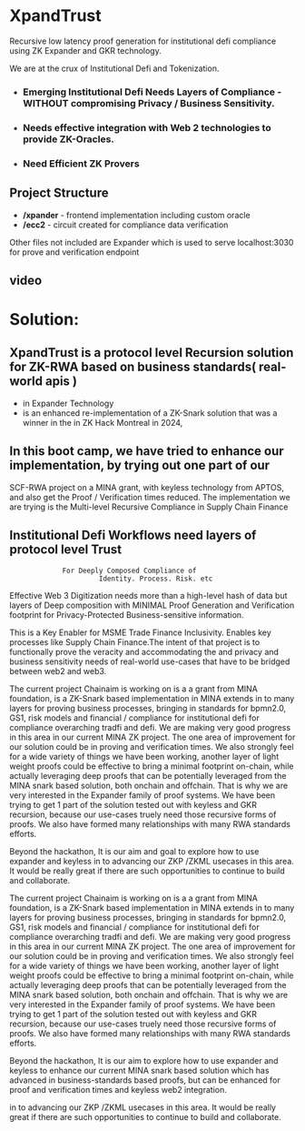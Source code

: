 # XpandTrust

Recursive low latency proof generation for institutional defi compliance using ZK Expander and GKR technology.

We are at the crux of Institutional Defi and Tokenization.

- ### Emerging Institutional Defi Needs Layers of Compliance - WITHOUT compromising Privacy / Business Sensitivity.

- ### Needs effective integration with Web 2 technologies to provide ZK-Oracles.

- ### Need Efficient ZK Provers

## Project Structure

- **/xpander** - frontend implementation including custom oracle
- **/ecc2** - circuit created for compliance data verification

Other files not included are Expander which is used to serve localhost:3030 for prove and verification endpoint

## video

# Solution:

## XpandTrust is a protocol level Recursion solution for ZK-RWA based on business standards( real-world apis )

- in Expander Technology
- is an enhanced re-implementation of a ZK-Snark solution that was a winner in the
  in ZK Hack Montreal in 2024,

## In this boot camp, we have tried to enhance our implementation, by trying out one part of our

SCF-RWA project on a MINA grant, with keyless technology from APTOS, and also get the Proof / Verification times
reduced. The implementation we are trying is the Multi-level Recursive Compliance in Supply Chain Finance

## Institutional Defi Workflows need layers of protocol level Trust

                 For Deeply Composed Compliance of
    		              Identity. Process. Risk. etc

Effective Web 3 Digitization needs more than a high-level hash of data but layers of
Deep composition with MINIMAL Proof Generation and Verification footprint for Privacy-Protected
Business-sensitive information.

This is a Key Enabler for MSME Trade Finance Inclusivity.
Enables key processes like Supply Chain Finance.The intent of that project is to functionally prove the veracity and accommodating the and privacy and business sensitivity needs
of real-world use-cases that have to be bridged between web2 and web3.

The current project Chainaim is working on is a a grant from MINA foundation, is a ZK-Snark based implementation in MINA extends in to many layers for proving business processes, bringing in standards for bpmn2.0, GS1, risk models and financial / compliance for institutional defi for compliance overarching tradfi and defi.
We are making very good progress in this area in our current MINA ZK project.
The one area of improvement for our solution could be in proving and verification times. We also strongly feel for a wide variety of
things we have been working, another layer of light weight proofs could be effective to bring a minimal footprint on-chain, while actually
leveraging deep proofs that can be potentially leveraged from the MINA snark based solution, both onchain and offchain. That is why we are very interested in the Expander family of proof systems. We have been trying to get 1 part of the solution tested out with keyless and GKR recursion, because our use-cases truely need those recursive forms of proofs. We also have formed many relationships with many RWA standards efforts.

Beyond the hackathon, It is our aim and goal to explore how to use expander and keyless in to advancing our ZKP /ZKML usecases in this area. It would be really great if there are such opportunities to continue to build and collaborate.

The current project Chainaim is working on is a a grant from MINA foundation, is a ZK-Snark based implementation in MINA extends in to many layers for proving business processes, bringing in standards for bpmn2.0, GS1, risk models and financial / compliance for institutional defi for compliance overarching tradfi and defi.
We are making very good progress in this area in our current MINA ZK project.
The one area of improvement for our solution could be in proving and verification times. We also strongly feel for a wide variety of
things we have been working, another layer of light weight proofs could be effective to bring a minimal footprint on-chain, while actually
leveraging deep proofs that can be potentially leveraged from the MINA snark based solution, both onchain and offchain. That is why we are very interested in the Expander family of proof systems. We have been trying to get 1 part of the solution tested out with keyless and GKR recursion, because our use-cases truely need those recursive forms of proofs. We also have formed many relationships with many RWA standards efforts.

Beyond the hackathon, It is our aim to explore how to use expander and keyless to enhance our current MINA snark based solution which has advanced in business-standards based proofs, but can be enhanced for proof and verification times and keyless web2 integration.

in to advancing our ZKP /ZKML usecases in this area. It would be really great if there are such opportunities to continue to build and collaborate.
